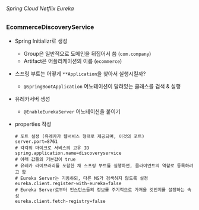 ###### Spring Cloud Netflix Eureka

### EcommerceDiscoveryService

- Spring Initializr로 생성

  - Group은 일반적으로 도메인을 뒤집어서 씀 (`com.company`)
  - Artifact은 어플리케이션의 이름 (`ecommerce`)

- 스프링 부트는 어떻게 `**Application`을 찾아서 실행시킬까?

  - `@SpringBootApplication` 어노테이션이 달려있는 클래스를 검색 & 실행

- 유레카서버 생성

  - `@EnableEurekaServer` 어노테이션을 붙이기

- properties 작성

  ```properties
  # 포트 설정 (유레카가 웹서비스 형태로 제공되며, 이것의 포트)
  server.port=8761
  # 각각의 마이크로 서비스의 고유 ID
  spring.application.name=discoveryservice
  # 아래 값들의 기본값이 true
  # 유레카 라이브러리를 포함한 채 스프링 부트를 실행하면, 클라이언트의 역할로 등록하려고 함
  # Eureka Server는 기동하되, 다른 MS가 검색하지 않도록 설정
  eureka.client.register-with-eureka=false
  # Eureka Server로부터 인스턴스들의 정보를 주기적으로 가져올 것인지를 설정하는 속성
  eureka.client.fetch-registry=false
  ```
  
  